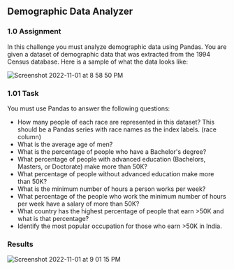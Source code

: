 ## Demographic Data Analyzer


### 1.0 Assignment
In this challenge you must analyze demographic data using Pandas. You are given a dataset of demographic data that was extracted from the 1994 Census database. Here is a sample of what the data looks like:


![Screenshot 2022-11-01 at 8 58 50 PM](https://user-images.githubusercontent.com/100784629/199236462-976b635e-c5c3-4b2b-8375-47bafe1a15b6.png)

### 1.01 Task

You must use Pandas to answer the following questions:

- How many people of each race are represented in this dataset? This should be a Pandas series with race names as the index labels. (race column)
- What is the average age of men?
- What is the percentage of people who have a Bachelor's degree?
- What percentage of people with advanced education (Bachelors, Masters, or Doctorate) make more than 50K?
- What percentage of people without advanced education make more than 50K?
- What is the minimum number of hours a person works per week?
- What percentage of the people who work the minimum number of hours per week have a salary of more than 50K?
- What country has the highest percentage of people that earn >50K and what is that percentage?
- Identify the most popular occupation for those who earn >50K in India.


### Results
![Screenshot 2022-11-01 at 9 01 15 PM](https://user-images.githubusercontent.com/100784629/199236906-3368b982-037a-4723-89e4-2a6acc3fa4b4.png)
